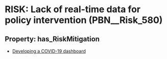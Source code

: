 # RISK: __Lack of real-time data for policy intervention__ (PBN__Risk_580)

## Property: has_RiskMitigation

* [Developing a COVID-19 dashboard](PBN__RiskMitigation_813)

